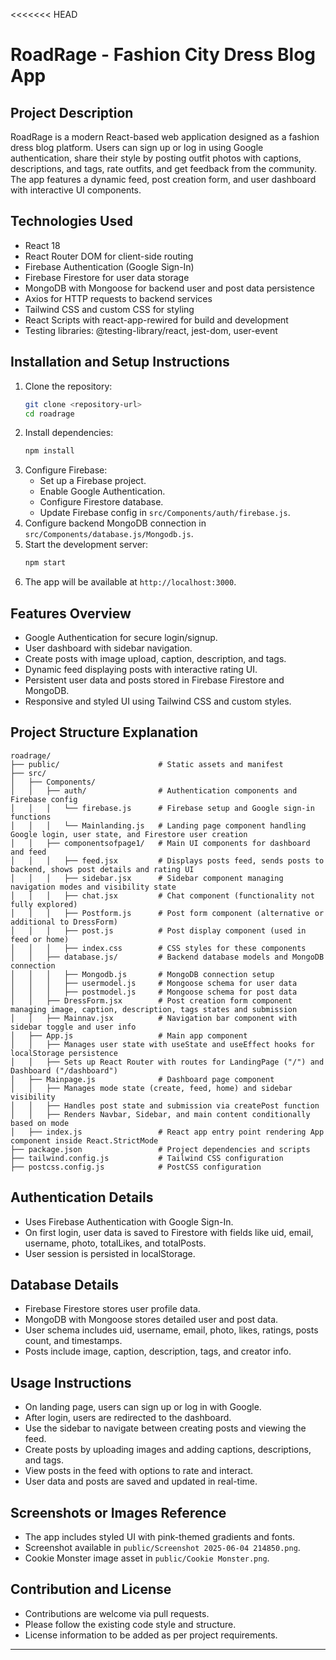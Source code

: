 <<<<<<< HEAD
# RoadRage - Fashion City Dress Blog App

## Project Description
RoadRage is a modern React-based web application designed as a fashion dress blog platform. Users can sign up or log in using Google authentication, share their style by posting outfit photos with captions, descriptions, and tags, rate outfits, and get feedback from the community. The app features a dynamic feed, post creation form, and user dashboard with interactive UI components.

## Technologies Used
- React 18
- React Router DOM for client-side routing
- Firebase Authentication (Google Sign-In)
- Firebase Firestore for user data storage
- MongoDB with Mongoose for backend user and post data persistence
- Axios for HTTP requests to backend services
- Tailwind CSS and custom CSS for styling
- React Scripts with react-app-rewired for build and development
- Testing libraries: @testing-library/react, jest-dom, user-event

## Installation and Setup Instructions
1. Clone the repository:
   ```bash
   git clone <repository-url>
   cd roadrage
   ```
2. Install dependencies:
   ```bash
   npm install
   ```
3. Configure Firebase:
   - Set up a Firebase project.
   - Enable Google Authentication.
   - Configure Firestore database.
   - Update Firebase config in `src/Components/auth/firebase.js`.
4. Configure backend MongoDB connection in `src/Components/database.js/Mongodb.js`.
5. Start the development server:
   ```bash
   npm start
   ```
6. The app will be available at `http://localhost:3000`.

## Features Overview
- Google Authentication for secure login/signup.
- User dashboard with sidebar navigation.
- Create posts with image upload, caption, description, and tags.
- Dynamic feed displaying posts with interactive rating UI.
- Persistent user data and posts stored in Firebase Firestore and MongoDB.
- Responsive and styled UI using Tailwind CSS and custom styles.

## Project Structure Explanation
```
roadrage/
├── public/                      # Static assets and manifest
├── src/
│   ├── Components/
│   │   ├── auth/                # Authentication components and Firebase config
│   │   │   └── firebase.js      # Firebase setup and Google sign-in functions
│   │   │   └── Mainlanding.js   # Landing page component handling Google login, user state, and Firestore user creation
│   │   ├── componentsofpage1/   # Main UI components for dashboard and feed
│   │   │   ├── feed.jsx         # Displays posts feed, sends posts to backend, shows post details and rating UI
│   │   │   ├── sidebar.jsx      # Sidebar component managing navigation modes and visibility state
│   │   │   ├── chat.jsx         # Chat component (functionality not fully explored)
│   │   │   ├── Postform.js      # Post form component (alternative or additional to DressForm)
│   │   │   ├── post.js          # Post display component (used in feed or home)
│   │   │   ├── index.css        # CSS styles for these components
│   │   ├── database.js/         # Backend database models and MongoDB connection
│   │   │   ├── Mongodb.js       # MongoDB connection setup
│   │   │   ├── usermodel.js     # Mongoose schema for user data
│   │   │   ├── postmodel.js     # Mongoose schema for post data
│   │   ├── DressForm.jsx        # Post creation form component managing image, caption, description, tags states and submission
│   │   ├── Mainnav.jsx          # Navigation bar component with sidebar toggle and user info
│   ├── App.js                   # Main app component
│   │   ├── Manages user state with useState and useEffect hooks for localStorage persistence
│   │   ├── Sets up React Router with routes for LandingPage ("/") and Dashboard ("/dashboard")
│   ├── Mainpage.js              # Dashboard page component
│   │   ├── Manages mode state (create, feed, home) and sidebar visibility
│   │   ├── Handles post state and submission via createPost function
│   │   ├── Renders Navbar, Sidebar, and main content conditionally based on mode
│   ├── index.js                 # React app entry point rendering App component inside React.StrictMode
├── package.json                 # Project dependencies and scripts
├── tailwind.config.js           # Tailwind CSS configuration
├── postcss.config.js            # PostCSS configuration
```

## Authentication Details
- Uses Firebase Authentication with Google Sign-In.
- On first login, user data is saved to Firestore with fields like uid, email, username, photo, totalLikes, and totalPosts.
- User session is persisted in localStorage.

## Database Details
- Firebase Firestore stores user profile data.
- MongoDB with Mongoose stores detailed user and post data.
- User schema includes uid, username, email, photo, likes, ratings, posts count, and timestamps.
- Posts include image, caption, description, tags, and creator info.

## Usage Instructions
- On landing page, users can sign up or log in with Google.
- After login, users are redirected to the dashboard.
- Use the sidebar to navigate between creating posts and viewing the feed.
- Create posts by uploading images and adding captions, descriptions, and tags.
- View posts in the feed with options to rate and interact.
- User data and posts are saved and updated in real-time.

## Screenshots or Images Reference
- The app includes styled UI with pink-themed gradients and fonts.
- Screenshot available in `public/Screenshot 2025-06-04 214850.png`.
- Cookie Monster image asset in `public/Cookie Monster.png`.

## Contribution and License
- Contributions are welcome via pull requests.
- Please follow the existing code style and structure.
- License information to be added as per project requirements.

---
